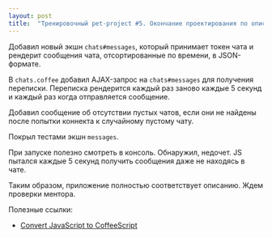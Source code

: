 ```yaml
---
layout: post
title:  "Тренировочный pet-project #5. Окончание проектирования по описанию"
---
```

Добавил новый экшн `chats#messages`, который принимает токен чата и рендерит сообщения чата, отсортированные по времени, в JSON-формате.

В `chats.coffee` добавил AJAX-запрос на `chats#messages` для получения переписки. Переписка рендерится каждый раз заново каждые 5 секунд и каждый раз когда отправляется сообщение.

Добавил сообщение об отсутствии пустых чатов, если они не найдены после попытки коннекта к случайному пустому чату.

Покрыл тестами экшн `messages`.

При запуске полезно смотреть в консоль. Обнаружил, недочет. JS пытался каждые 5 секунд получить сообщения даже не находясь в чате.

Таким образом, приложение полностью соответствует описанию. Ждем проверки ментора.

Полезные ссылки:
- [Convert JavaScript to CoffeeScript](http://js2.coffee/)
